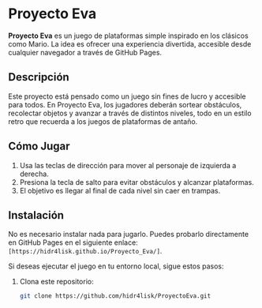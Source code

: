 # Proyecto Eva

**Proyecto Eva** es un juego de plataformas simple inspirado en los clásicos como Mario. La idea es ofrecer una experiencia divertida, accesible desde cualquier navegador a través de GitHub Pages.

## Descripción

Este proyecto está pensado como un juego sin fines de lucro y accesible para todos. En Proyecto Eva, los jugadores deberán sortear obstáculos, recolectar objetos y avanzar a través de distintos niveles, todo en un estilo retro que recuerda a los juegos de plataformas de antaño.

## Cómo Jugar

1. Usa las teclas de dirección para mover al personaje de izquierda a derecha.
2. Presiona la tecla de salto para evitar obstáculos y alcanzar plataformas.
3. El objetivo es llegar al final de cada nivel sin caer en trampas.

## Instalación

No es necesario instalar nada para jugarlo. Puedes probarlo directamente en GitHub Pages en el siguiente enlace: `[https://hidr4lisk.github.io/Proyecto_Eva/]`.

Si deseas ejecutar el juego en tu entorno local, sigue estos pasos:

1. Clona este repositorio:
   ```bash
   git clone https://github.com/hidr4lisk/ProyectoEva.git
